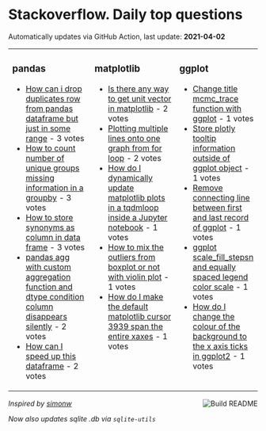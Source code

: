 # Stackoverflow. Daily top questions 

Automatically updates via GitHub Action, last update: **<!-- date starts -->2021-04-02<!-- date ends -->**


<table><tr><td valign="top" width="33%">

### pandas
<!-- pandas starts -->
* [How can i drop duplicates row from pandas dataframe but just in some range](https://stackoverflow.com/questions/66924127/how-can-i-drop-duplicates-row-from-pandas-dataframe-but-just-in-some-range) - 3 votes
* [How to count number of unique groups missing information in a groupby](https://stackoverflow.com/questions/66924508/how-to-count-number-of-unique-groups-missing-information-in-a-groupby) - 3 votes
* [How to store synonyms as column in data frame](https://stackoverflow.com/questions/66917904/how-to-store-synonyms-as-column-in-data-frame) - 3 votes
* [pandas agg with custom aggregation function and dtype condition column disappears silently](https://stackoverflow.com/questions/66922659/pandas-agg-with-custom-aggregation-function-and-dtype-condition-column-disappea) - 2 votes
* [How can I speed up this dataframe](https://stackoverflow.com/questions/66915742/how-can-i-speed-up-this-dataframe) - 2 votes
<!-- pandas ends -->
</td><td valign="top" width="34%">


### matplotlib
<!-- matplotlib starts -->
* [Is there any way to get unit vector in matplotlib](https://stackoverflow.com/questions/66915838/is-there-any-way-to-get-unit-vector-in-matplotlib) - 2 votes
* [Plotting multiple lines onto one graph from for loop](https://stackoverflow.com/questions/66913651/plotting-multiple-lines-onto-one-graph-from-for-loop) - 2 votes
* [How do I dynamically update matplotlib plots in a tqdmloop inside a Jupyter notebook](https://stackoverflow.com/questions/66914972/how-do-i-dynamically-update-matplotlib-plots-in-a-tqdm-loop-inside-a-jupyter-not) - 1 votes
* [How to mix the outliers from boxplot or not with violin plot](https://stackoverflow.com/questions/66913456/how-to-mix-the-outliers-from-boxplot-or-not-with-violin-plot) - 1 votes
* [How do I make the default matplotlib cursor 3939 span the entire xaxes](https://stackoverflow.com/questions/66913391/how-do-i-make-the-default-matplotlib-cursor-span-the-entire-x-axes) - 1 votes
<!-- matplotlib ends -->
</td><td valign="top" width="34%">


### ggplot
<!-- ggplot2 starts -->
* [Change title mcmc_trace function with ggplot](https://stackoverflow.com/questions/66920925/change-title-mcmc-trace-function-with-ggplot) - 1 votes
* [Store plotly tooltip information outside of ggplot object](https://stackoverflow.com/questions/66919633/store-plotly-tooltip-information-outside-of-ggplot-object) - 1 votes
* [Remove connecting line between first and last record of ggplot](https://stackoverflow.com/questions/66916337/remove-connecting-line-between-first-and-last-record-of-ggplot) - 1 votes
* [ggplot scale_fill_stepsn and equally spaced legend color scale](https://stackoverflow.com/questions/66921523/ggplot-scale-fill-stepsn-and-equally-spaced-legend-color-scale) - 1 votes
* [How do I change the colour of the background to the x axis ticks in ggplot2](https://stackoverflow.com/questions/66919738/how-do-i-change-the-colour-of-the-background-to-the-x-axis-ticks-in-ggplot2) - 1 votes
<!-- ggplot2 ends -->
</td></tr></table>

<a href="https://github.com/hp0404/hp0404/actions"><img src="https://github.com/hp0404/hp0404/workflows/Build%20README/badge.svg" align="right" alt="Build README"></a> <p>*Inspired by  [simonw](https://github.com/simonw/simonw)*</p> <p> *Now also updates sqlite .db via `sqlite-utils`* </p>
